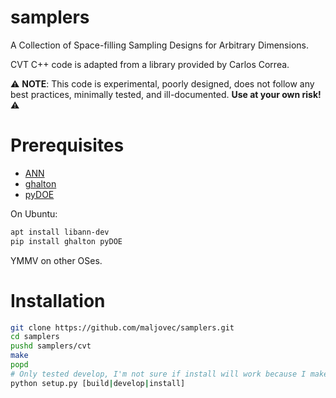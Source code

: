 # samplers
A Collection of Space-filling Sampling Designs for Arbitrary Dimensions.

CVT C++ code is adapted from a library provided by Carlos Correa.

:warning: **NOTE**: This code is experimental, poorly designed, does not follow any best practices, minimally tested, and ill-documented. **Use at your own risk!** :warning: 

# Prerequisites

 * [ANN](https://www.cs.umd.edu/~mount/ANN/)
 * [ghalton](https://github.com/fmder/ghalton)
 * [pyDOE](https://pythonhosted.org/pyDOE/)
 
 On Ubuntu:
 ```bash
 apt install libann-dev
 pip install ghalton pyDOE
 ```
 YMMV on other OSes.
 
# Installation

```bash
git clone https://github.com/maljovec/samplers.git
cd samplers
pushd samplers/cvt
make
popd
# Only tested develop, I'm not sure if install will work because I make no effort to move the createCVT executable.
python setup.py [build|develop|install]
```
